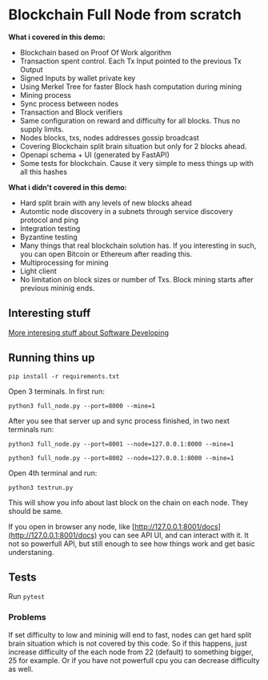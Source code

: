# Blockchain Full Node from scratch

**What i covered in this demo:**

* Blockchain based on Proof Of Work algorithm
* Transaction spent control. Each Tx Input pointed to the previous Tx Output
* Signed Inputs by wallet private key
* Using Merkel Tree for faster Block hash computation during mining
* Mining process
* Sync process between nodes
* Transaction and Block verifiers
* Same configuration on reward and difficulty for all blocks. Thus no supply limits.
* Nodes blocks, txs, nodes addresses gossip broadcast
* Covering Blockchain split brain situation but only for 2 blocks ahead.
* Openapi schema + UI (generated by FastAPI)
* Some tests for blockchain. Cause it very simple to mess things up with all this hashes

**What i didn't covered in this demo:**
* Hard split brain with any levels of new blocks ahead 
* Automtic node discovery in a subnets through service discovery protocol and ping
* Integration testing
* Byzantine testing
* Many things that real blockchain solution has. If you interesting in such, you can open Bitcoin or Ethereum after reading this.
* Multiprocessing for mining
* Light client
* No limitation on block sizes or number of Txs. Block mining starts after previous mininig ends.

## Interesting stuff
[More interesing stuff about Software Developing](http://t.me/devs_world)

## Running thins up

`pip install -r requirements.txt`

Open 3 terminals. In first run:

`python3 full_node.py --port=8000 --mine=1`

After you see that server up and sync process finished, in two next terminals run:

`python3 full_node.py --port=8001 --node=127.0.0.1:8000 --mine=1`

`python3 full_node.py --port=8002 --node=127.0.0.1:8000 --mine=1`

Open 4th terminal and run:

`python3 testrun.py`

This will show you info about last block on the chain on each node. They should be same.

If you open in browser any node, like [http://127.0.0.1:8001/docs](http://127.0.0.1:8001/docs) you can see API UI, and can interact with it.
It not so powerfull API, but still enough to see how things work and get basic understaning.

## Tests
Run `pytest`

### Problems
If set difficulty to low and mininig will end to fast, nodes can get hard split brain situation which is not covered by this code.
So if this happens, just increase difficulty of the each node from 22 (default) to something bigger, 25 for example. 
Or if you have not powerfull cpu you can decrease difficulty as well.




